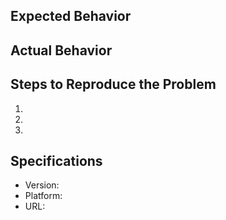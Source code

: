 ## Expected Behavior


## Actual Behavior


## Steps to Reproduce the Problem

  1.
  2.
  3.

## Specifications

  - Version:
  - Platform:
  - URL:
